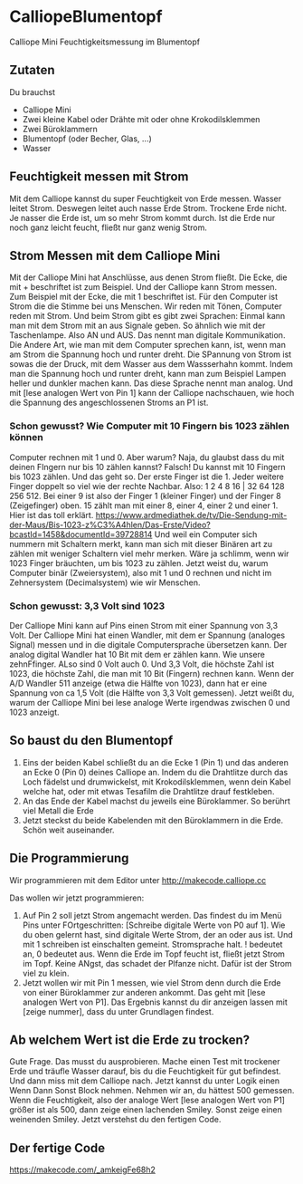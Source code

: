 # CalliopeBlumentopf
Calliope Mini Feuchtigkeitsmessung im Blumentopf

## Zutaten
 Du brauchst
* Calliope Mini
* Zwei kleine Kabel oder Drähte mit oder ohne Krokodilsklemmen
* Zwei Büroklammern
* Blumentopf (oder Becher, Glas, ...)
* Wasser

## Feuchtigkeit messen mit Strom
Mit dem Calliope kannst du super Feuchtigkeit von Erde messen. Wasser leitet Strom. Deswegen leitet auch nasse Erde Strom.
Trockene Erde nicht. Je nasser die Erde ist, um so mehr Strom kommt durch. Ist die Erde nur noch ganz leicht feucht, fließt nur ganz wenig Strom.

## Strom Messen mit dem Calliope Mini
Mit der Calliope Mini hat Anschlüsse, aus denen Strom fließt. Die Ecke, die mit + beschriftet ist zum Beispiel. Und der Calliope kann Strom messen. Zum Beispiel mit der Ecke, die mit 1 beschriftet ist.
Für den Computer ist Strom die die Stimme bei uns Menschen. Wir reden mit Tönen, Computer reden mit Strom. Und beim Strom gibt es gibt zwei Sprachen: Einmal kann man mit dem Strom mit an aus Signale geben. So ähnlich wie mit der Taschenlampe. Also AN und AUS.
Das nennt man digitale Kommunikation. Die Andere Art, wie man mit dem Computer sprechen kann, ist, wenn man am Strom die Spannung hoch und runter dreht. Die SPannung von Strom ist sowas die der Druck, mit dem Wasser aus dem Wassserhahn kommt. Indem man die Spannung hoch und runter dreht, kann man zum Beispiel Lampen heller und dunkler machen kann. Das diese Sprache nennt man analog.
Und mit [lese analogen Wert von Pin 1] kann der Calliope nachschauen, wie hoch die Spannung des angeschlossenen Stroms an P1 ist.

### Schon gewusst? Wie Computer mit 10 Fingern bis 1023 zählen können
Computer rechnen mit 1 und 0. Aber warum? Naja, du glaubst dass du mit deinen FIngern nur bis 10 zählen kannst?
Falsch! Du kannst mit 10 Fingern bis 1023 zählen. Und das geht so. Der erste Finger ist die 1. Jeder weitere Finger doppelt so viel wie der rechte Nachbar.
Also: 1 2 4 8 16 | 32 64 128 256 512. Bei einer 9 ist also der Finger 1 (kleiner Finger) und der Finger 8 (Zeigefinger) oben. 15 zählt man mit einer 8, einer 4, einer 2 und einer 1. Hier ist das toll erklärt. https://www.ardmediathek.de/tv/Die-Sendung-mit-der-Maus/Bis-1023-z%C3%A4hlen/Das-Erste/Video?bcastId=1458&documentId=39728814
Und weil ein Computer sich nummern mit Schaltern merkt, kann man sich mit dieser Binären art zu zählen mit
weniger Schaltern viel mehr merken. Wäre ja schlimm, wenn wir 1023 Finger bräuchten, um bis 1023 zu zählen. Jetzt weist du, warum Computer binär (Zweiersystem), also mit 1 und 0 rechnen und nicht im Zehnersystem (Decimalsystem) wie wir Menschen.

### Schon gewusst: 3,3 Volt sind 1023
Der Calliope Mini kann auf Pins einen Strom mit einer Spannung von 3,3 Volt. Der Calliope Mini hat einen Wandler, mit dem er Spannung (analoges Signal) messen und in die digitale Computersprache übersetzen kann. Der analog digital Wandler hat 10 Bit mit dem er zählen kann. Wie unsere zehnFfinger. ALso sind 0 Volt auch 0. Und 3,3 Volt, die höchste Zahl ist 1023, die höchste Zahl, die man mit 10 Bit (Fingern) rechnen kann. Wenn der A/D Wandler 511 anzeige (etwa die Hälfte von 1023), dann hat er eine Spannung von ca 1,5 Volt (die Hälfte von 3,3 Volt gemessen). Jetzt weißt du, warum der Calliope Mini bei lese analoge Werte irgendwas zwischen 0 und 1023 anzeigt.

## So baust du den Blumentopf

1. Eins der beiden Kabel schließt du an die Ecke 1 (Pin 1) und das anderen an Ecke 0  (Pin 0) deines Calliope an. Indem du die Drahtlitze durch das Loch fädelst und drumwickelst, mit Krokodilsklemmen, wenn dein Kabel welche hat, oder mit etwas Tesafilm die Drahtlitze drauf festkleben.
2. An das Ende der Kabel machst du jeweils eine Büroklammer. So berührt viel Metall die Erde
3. Jetzt steckst du beide Kabelenden mit den Büroklammern in die Erde. Schön weit auseinander.

## Die Programmierung
Wir programmieren mit dem Editor unter http://makecode.calliope.cc

Das wollen wir jetzt programmieren:
1. Auf Pin 2 soll jetzt Strom angemacht werden. Das findest du im Menü Pins unter FOrtgeschritten: [Schreibe digitale Werte von P0 auf 1]. Wie du oben gelernt hast, sind digitale Werte Strom, der an oder aus ist. Und mit 1 schreiben ist einschalten gemeint. Stromsprache halt. ! bedeutet an, 0 bedeutet aus. Wenn die Erde im Topf feucht ist, fließt jetzt Strom im Topf. Keine ANgst, das schadet der Plfanze nicht. Dafür ist der Strom viel zu klein. 
2. Jetzt wollen wir mit Pin 1 messen, wie viel Strom denn durch die Erde von einer Büroklammer zur anderen ankommt. Das geht mit [lese analogen Wert von P1]. Das Ergebnis kannst du dir anzeigen lassen mit [zeige nummer], dass du unter Grundlagen findest.

## Ab welchem Wert ist die Erde zu trocken?

Gute Frage. Das musst du ausprobieren. Mache einen Test mit trockener Erde und träufle Wasser darauf, bis du die Feuchtigkeit für gut befindest. Und dann miss mit dem Calliope nach.
Jetzt kannst du unter Logik einen Wenn Dann Sonst Block nehmen. Nehmen wir an, du hättest 500 gemessen. Wenn die Feuchtigkeit, also der analoge Wert [lese analogen Wert von P1] größer ist als 500, dann zeige einen lachenden Smiley. Sonst zeige einen weinenden Smiley.
Jetzt verstehst du den fertigen Code.

## Der fertige Code
https://makecode.com/_amkeigFe68h2
